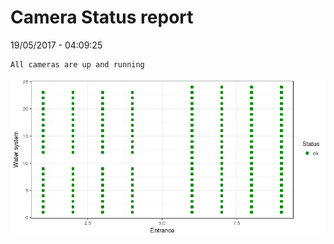 Camera Status report
================
19/05/2017 - 04:09:25

    All cameras are up and running

![](camreport_files/figure-markdown_github/unnamed-chunk-2-1.png)
